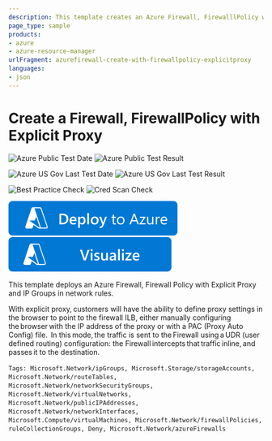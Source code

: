 ```yaml
---
description: This template creates an Azure Firewall, FirewalllPolicy with Explicit Proxy and Network Rules with IpGroups. Also, includes a Linux Jumpbox vm setup
page_type: sample
products:
- azure
- azure-resource-manager
urlFragment: azurefirewall-create-with-firewallpolicy-explicitproxy
languages:
- json
---
```

# Create a Firewall, FirewallPolicy with Explicit Proxy

![Azure Public Test Date](https://azurequickstartsservice.blob.core.windows.net/badges/quickstarts/microsoft.network/azurefirewall-create-with-firewallpolicy-explicitproxy/PublicLastTestDate.svg)
![Azure Public Test Result](https://azurequickstartsservice.blob.core.windows.net/badges/quickstarts/microsoft.network/azurefirewall-create-with-firewallpolicy-explicitproxy/PublicDeployment.svg)

![Azure US Gov Last Test Date](https://azurequickstartsservice.blob.core.windows.net/badges/quickstarts/microsoft.network/azurefirewall-create-with-firewallpolicy-explicitproxy/FairfaxLastTestDate.svg)
![Azure US Gov Last Test Result](https://azurequickstartsservice.blob.core.windows.net/badges/quickstarts/microsoft.network/azurefirewall-create-with-firewallpolicy-explicitproxy/FairfaxDeployment.svg)

![Best Practice Check](https://azurequickstartsservice.blob.core.windows.net/badges/quickstarts/microsoft.network/azurefirewall-create-with-firewallpolicy-explicitproxy/BestPracticeResult.svg)
![Cred Scan Check](https://azurequickstartsservice.blob.core.windows.net/badges/quickstarts/microsoft.network/azurefirewall-create-with-firewallpolicy-explicitproxy/CredScanResult.svg)


[![Deploy To Azure](https://raw.githubusercontent.com/Azure/azure-quickstart-templates/master/1-CONTRIBUTION-GUIDE/images/deploytoazure.svg?sanitize=true)](https://portal.azure.com/#create/Microsoft.Template/uri/https%3A%2F%2Fraw.githubusercontent.com%2FAzure%2Fazure-quickstart-templates%2Fmaster%2Fquickstarts%2Fmicrosoft.network%2Fazurefirewall-create-with-firewallpolicy-explicitproxy%2Fazuredeploy.json)  [![Visualize](https://raw.githubusercontent.com/Azure/azure-quickstart-templates/master/1-CONTRIBUTION-GUIDE/images/visualizebutton.svg?sanitize=true)](http://armviz.io/#/?load=https%3A%2F%2Fraw.githubusercontent.com%2FAzure%2Fazure-quickstart-templates%2Fmaster%2Fquickstarts%2Fmicrosoft.network%2Fazurefirewall-create-with-firewallpolicy-explicitproxy%2Fazuredeploy.json)

This template deploys an Azure Firewall, Firewall Policy with Explicit Proxy and IP Groups in network rules.

With explicit proxy, customers will have the ability to define proxy settings in the browser to point to the firewall ILB, either manually configuring the browser with the IP address of the proxy or with a PAC (Proxy Auto Config) file.  In this mode, the traffic is sent to the Firewall using a UDR (user defined routing) configuration: the Firewall intercepts that traffic inline, and passes it to the destination.

`Tags: Microsoft.Network/ipGroups, Microsoft.Storage/storageAccounts, Microsoft.Network/routeTables, Microsoft.Network/networkSecurityGroups, Microsoft.Network/virtualNetworks, Microsoft.Network/publicIPAddresses, Microsoft.Network/networkInterfaces, Microsoft.Compute/virtualMachines, Microsoft.Network/firewallPolicies, ruleCollectionGroups, Deny, Microsoft.Network/azureFirewalls`
